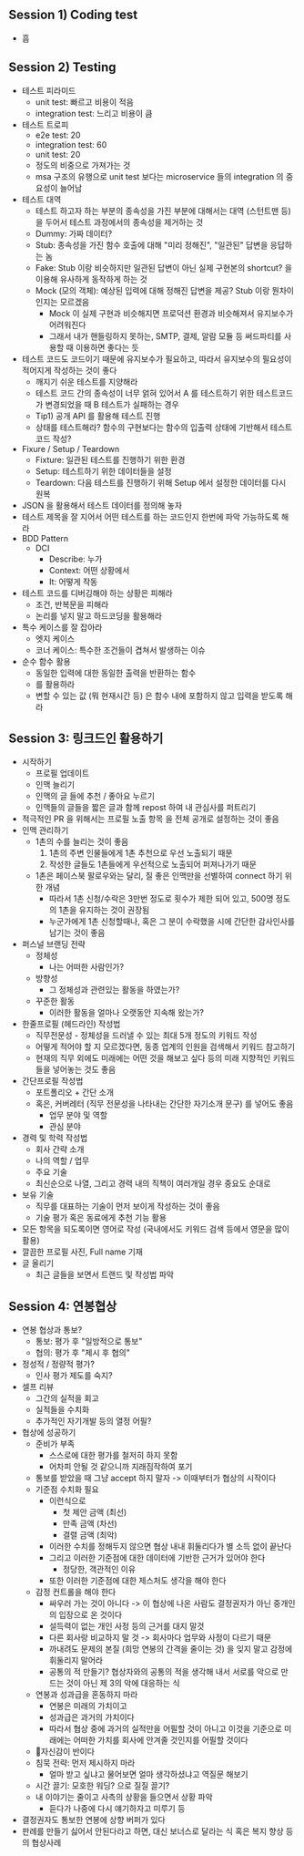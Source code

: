 
## Session 1) Coding test

- 흠

## Session 2) Testing

- 테스트 피라미드
	- unit test: 빠르고 비용이 적음
	- integration test: 느리고 비용이 큼
- 테스트 트로피
	- e2e test: 20
	- integration test: 60
	- unit test: 20
	- 정도의 비중으로 가져가는 것
	- msa 구조의 유행으로 unit test 보다는 microservice 들의 integration 의 중요성이 늘어남
- 테스트 대역
	- 테스트 하고자 하는 부분의 종속성을 가진 부분에 대해서는 대역 (스턴트맨 등) 을 두어서 테스트 과정에서의 종속성을 제거하는 것
	- Dummy: 가짜 데이터?
	- Stub: 종속성을 가진 함수 호출에 대해 "미리 정해진", "일관된" 답변을 응답하는 놈
	- Fake: Stub 이랑 비슷하지만 일관된 답변이 아닌 실제 구현본의 shortcut? 을 이용해 유사하게 동작하게 하는 것
	- Mock (모의 객체): 예상된 입력에 대해 정해진 답변을 제공? Stub 이랑 뭔차이 인지는 모르겠음
		- Mock 이 실제 구현과 비슷해지면 프로덕션 환경과 비슷해져서 유지보수가 어려워진다
		- 그래서 내가 핸들링하지 못하는, SMTP, 결제, 알람 모듈 등 써드파티를 사용할 때 이용하면 좋다는 듯
- 테스트 코드도 코드이기 때문에 유지보수가 필요하고, 따라서 유지보수의 필요성이 적어지게 작성하는 것이 좋다
	- 깨지기 쉬운 테스트를 지양해라
	- 테스트 코드 간의 종속성이 너무 얽혀 있어서 A 를 테스트하기 위한 테스트코드가 변경되었을 때 B 테스트가 실패하는 경우
	- Tip1) 공개 API 를 활용해 테스트 진행
	- 상태를 테스트해라? 함수의 구현보다는 함수의 입출력 상태에 기반해서 테스트 코드 작성?
- Fixure / Setup / Teardown
	- Fixture: 일관된 테스트를 진행하기 위한 환경
	- Setup: 테스트하기 위한 데이터들을 설정
	- Teardown: 다음 테스트를 진행하기 위해 Setup 에서 설정한 데이터를 다시 원복
- JSON 을 활용해서 테스트 데이터를 정의해 놓자
- 테스트 제목을 잘 지어서 어떤 테스트를 하는 코드인지 한번에 파악 가능하도록 해라
- BDD Pattern
	- DCI
		- Describe: 누가
		- Context: 어떤 상황에서
		- It: 어떻게 작동
- 테스트 코드를 디버깅해야 하는 상황은 피해라
	- 조건, 반복문을 피해라
	- 논리를 넣지 말고 하드코딩을 활용해라
- 특수 케이스를 잘 잡아라
	- 엣지 케이스
	- 코너 케이스: 특수한 조건들이 겹쳐서 발생하는 이슈
- 순수 함수 활용
	- 동일한 입력에 대한 동일한 출력을 반환하는 함수
	- 를 활용하라
	- 변할 수 있는 값 (뭐 현재시간 등) 은 함수 내에 포함하지 않고 입력을 받도록 해라

## Session 3: 링크드인 활용하기

- 시작하기
	- 프로필 업데이트
	- 인맥 늘리기
	- 인맥의 글 들에 추천 / 좋아요 누르기
	- 인맥들의 글들을 짧은 글과 함께 repost 하여 내 관심사를 퍼트리기
- 적극적인 PR 을 위해서는 프로필 노출 항목 을 전체 공개로 설정하는 것이 좋음
- 인맥 관리하기
	- 1촌의 수를 늘리는 것이 좋음
		1. 1촌의 주변 인물들에게 1촌 추천으로 우선 노출되기 때문
		2. 작성한 글들도 1촌들에게 우선적으로 노출되어 퍼져나가기 때문
	- 1촌은 페이스북 팔로우와는 달리, 질 좋은 인맥만을 선별하여 connect 하기 위한 개념
		- 따라서 1촌 신청/수락은 3만번 정도로 횟수가 제한 되어 있고, 500명 정도의 1촌을 유지하는 것이 권장됨
		- 누군가에게 1촌 신청할때나, 혹은 그 분이 수락했을 시에 간단한 감사인사를 남기는 것이 좋음
- 퍼스널 브랜딩 전략
	- 정체성
		- 나는 어떠한 사람인가?
	- 방향성
		- 그 정체성과 관련있는 활동을 하였는가?
	- 꾸준한 활동
		- 이러한 활동을 얼마나 오랫동안 지속해 왔는가?
- 한줄프로필 (헤드라인) 작성법
	- 직무전문성 - 정체성을 드러낼 수 있는 최대 5개 정도의 키워드 작성
	- 어떻게 적어야 할 지 모르겠다면, 동종 업계의 인원을 검색해서 키워드 참고하기
	- 현재의 직무 외에도 미래에는 어떤 것을 해보고 싶다 등의 미래 지향적인 키워드 들을 넣어놓는 것도 좋음
- 간단프로필 작성법
	- 포트폴리오 + 간단 소개
	- 혹은, 커버레터 (직무 전문성을 나타내는 간단한 자기소개 문구) 를 넣어도 좋음
		- 업무 분야 및 역할
		- 관심 분야
- 경력 및 학력 작성법
	- 회사 간략 소개
	- 나의 역할 / 업무
	- 주요 기술
	- 최신순으로 나열, 그리고 경력 내의 직책이 여러개일 경우 중요도 순대로
- 보유 기술
	- 직무를 대표하는 기술이 먼저 보이게 작성하는 것이 좋음
	- 기술 평가 혹은 동료에게 추천 기능 활용
- 모든 항목을 되도록이면 영어로 작성 (국내에서도 키워드 검색 등에서 영문을 많이 활용)
- 깔끔한 프로필 사진, Full name 기재
- 글 올리기
	- 최근 글들을 보면서 트랜드 및 작성법 파악

## Session 4: 연봉협상

- 연봉 협상과 통보?
	- 통보: 평가 후 "일방적으로 통보"
	- 협의: 평가 후 "제시 후 협의"
- 정성적 / 정량적 평가?
	- 인사 평가 제도를 숙지?
- 셀프 리뷰
	- 그간의 실적을 회고
	- 실적들을 수치화
	- 추가적인 자기개발 등의 열정 어필?
- 협상에 성공하기
	- 준비가 부족
		- 스스로에 대한 평가를 철저히 하지 못함
		- 어차피 안될 것 같으니까 지래짐작하여 포기
	- 통보를 받았을 때 그냥 accept 하지 말자 -> 이때부터가 협상의 시작이다
	- 기준점 수치화 필요
		- 이런식으로
			- 첫 제안 금액 (최선)
			- 만족 금액 (차선)
			- 결렬 금액 (최악)
		- 이러한 수치를 정해두지 않으면 협상 내내 휘둘리다가 별 소득 없이 끝난다
		- 그리고 이러한 기준점에 대한 데이터에 기반한 근거가 있어야 한다
			- 정당한, 객관적인 이유
		- 또한 이러한 기준점에 대한 제스처도 생각을 해야 한다
	- 감정 컨트롤을 해야 한다
		- 싸우러 가는 것이 아니다 -> 이 협상에 나온 사람도 결정권자가 아닌 중개인의 입장으로 온 것이다
		- 설득력이 없는 개인 사정 등의 근거를 대지 말것
		- 다른 회사랑 비교하지 말 것 -> 회사마다 업무와 사정이 다르기 때문
		- 까내려도 문제의 본질 (희망 연봉의 간격을 줄이는 것) 을 잊지 말고 감정에 휘둘리지 말어라
		- 공통의 적 만들기? 협상자와의 공통의 적을 생각해 내서 서로를 악으로 만드는 것이 아닌 제 3의 악에 대응하는 식
	- 연봉과 성과급을 혼동하지 마라
		- 연봉은 미래의 가치이고
		- 성과급은 과거의 가치이다
		- 따라서 협상 중에 과거의 실적만을 어필할 것이 아니고 이것을 기준으로 미래에는 어떠한 가치를 회사에 안겨줄 것인지를 어필할 것이다
	- 자신감이 반이다
	- 침묵 전략: 먼저 제시하지 마라
		- 얼마 받고 싶냐고 물어보면 얼마 생각하셨냐고 역질문 해보기
	- 시간 끌기: 모호한 워딩? 으로 질질 끌기?
	- 내 이야기는 줄이고 사측의 상황을 들으면서 상황 파악
		- 듣다가 나중에 다시 얘기하자고 미루기 등
- 결정권자도 통보한 연봉에 상향 버퍼가 있다
- 판례를 만들기 싫어서 안된다라고 하면, 대신 보너스로 달라는 식 혹은 복지 향상 등의 협상사례